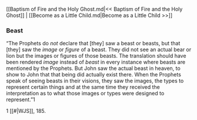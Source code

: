 [[Baptism of Fire and the Holy Ghost.md|<< Baptism of Fire and the Holy Ghost]]  |  [[Become as a Little Child.md|Become as a Little Child >>]]

### Beast
“The Prophets do *not* declare that [they] saw a beast or beasts, but that [they] saw the *image* or *figure* of a beast. They did not see an actual bear or lion but the images or figures of those beasts. The translation should have been rendered *image* instead of *beast* in every instance where beasts are mentioned by the Prophets. But John saw the actual beast in heaven, to show to John that that being did actually exist there. When the Prophets speak of seeing beasts in their visions, they saw the images, the types to represent certain things and at the same time they received the interpretation as to what those images or types were designed to represent.”1



1
[[#|WJS]], 185.